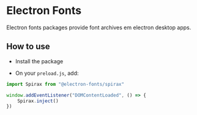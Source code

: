# Electron Fonts

Electron fonts packages provide font archives em electron desktop apps.

## How to use

* Install the package

* On your `preload.js`, add:

```ts
import Spirax from "@electron-fonts/spirax"

window.addEventListener("DOMContentLoaded", () => {
    Spirax.inject()
})
```